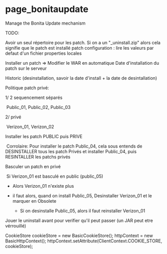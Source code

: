 # page_bonitaupdate
Manage the Bonita Update mechanism



TODO:

Avoir un seul répertoire pour les patch. Si on a un "<patch>_uninstall.zip" alors cela signifie que le patch est installé
patch configuration : lire les valeurs par defaut d'un fichier properties locales

Installer un patch => Modifier le WAR en automatique
Date d'installation du patch sur le serveur

Historic (desinstallation, savoir la date d'install + la date de desintallation)




Politique patch privé:

1/ 2 sequencement séparés

​	Public_01, 	Public_02, 	Public_03

2/ privé

​	Verizon_01, Verizon_02

Installer les patch PUBLIC puis PRIVE

​	Corrolaire: Pour installer le patch Public_04, cela sous entends de DESINSTALLER tous les patch Privés et installer Public_04, puis RESINTALLER les patchs privés



Basculer un patch en privé

​	Si Verizon_01 est basculé en public (public_05)

- Alors Verizon_01 n'existe plus

- il faut alors, quand on install Public_05, Desinstaller Verizon_01 et le marquer en Obsolete
  * Si on desinstalle Public_05, alors il faut reinstaller Verizon_01



Jouer le uninstall avant pour verifier qu'il peut passer (un JAR peut etre vérrouillé)





CookieStore cookieStore = new BasicCookieStore();
httpContext = new BasicHttpContext();
httpContext.setAttribute(ClientContext.COOKIE_STORE, cookieStore);